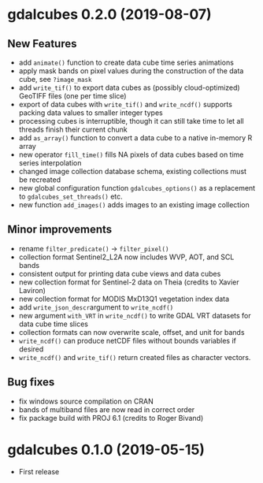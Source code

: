 # gdalcubes 0.2.0 (2019-08-07)

## New Features
* add `animate()` function to create data cube time series animations
* apply mask bands on pixel values during the construction of the data cube, see `?image_mask`
* add `write_tif()` to export data cubes as (possibly cloud-optimized) GeoTIFF files (one per time slice)
* export of data cubes with `write_tif()` and `write_ncdf()` supports packing data values to smaller integer types  
* processing cubes is interruptible, though it can still take time to let all threads finish their current chunk
* add `as_array()` function to convert a data cube to a native in-memory R array
* new operator `fill_time()` fills NA pixels of data cubes based on time series interpolation
* changed image collection database schema, existing collections must be recreated
* new global configuration function `gdalcubes_options()` as a replacement to `gdalcubes_set_threads()` etc.
* new function `add_images()` adds images to an existing image collection

## Minor improvements
* rename `filter_predicate()` -> `filter_pixel()`
* collection format Sentinel2_L2A now includes WVP, AOT, and SCL bands 
* consistent output for printing data cube views and data cubes
* new collection format for Sentinel-2 data on Theia (credits to Xavier Laviron)
* new collection format for MODIS MxD13Q1 vegetation index data
* add `write_json_descr`argument to `write_ncdf()`
* new argument `with_VRT` in `write_ncdf()` to write GDAL VRT datasets for data cube time slices
* collection formats can now overwrite scale, offset, and unit for bands
* `write_ncdf()` can produce netCDF files without bounds variables if desired
* `write_ncdf()` and `write_tif()` return created files as character vectors.

## Bug fixes
* fix windows source compilation on CRAN
* bands of multiband files are now read in correct order
* fix package build with PROJ 6.1 (credits to Roger Bivand)




# gdalcubes 0.1.0 (2019-05-15)

* First release